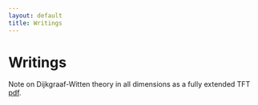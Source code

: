 ```yaml
---
layout: default
title: Writings
---
```

# Writings

Note on Dijkgraaf-Witten theory in all dimensions as a fully extended TFT [pdf](https://jacoberl.github.io/assets/DW-notes.pdf).
